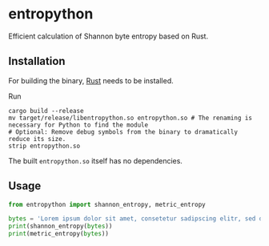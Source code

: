 # entropython

Efficient calculation of Shannon byte entropy based on Rust.

## Installation

For building the binary, [Rust](https://www.rust-lang.org/) needs to be installed.

Run
```shell
cargo build --release
mv target/release/libentropython.so entropython.so # The renaming is necessary for Python to find the module
# Optional: Remove debug symbols from the binary to dramatically reduce its size.
strip entropython.so
```

The built `entropython.so` itself has no dependencies.

## Usage

```python
from entropython import shannon_entropy, metric_entropy

bytes = 'Lorem ipsum dolor sit amet, consetetur sadipscing elitr, sed diam nonumy eirmod tempor invidunt ut labore et dolore magna aliquyam erat, sed diam voluptua.'.encode('utf-8')
print(shannon_entropy(bytes))
print(metric_entropy(bytes))
```